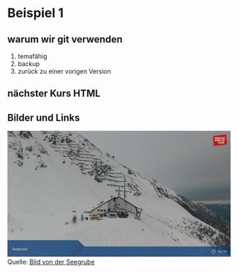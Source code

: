 # Beispiel 1

## warum wir git verwenden

1. temafähig
1. backup
1. zurück zu einer vorigen Version

## nächster Kurs HTML

## Bilder und Links

![Webcam von der Seegrube](Seegrube.jpg)
Quelle: [Bild von der Seegrube](http://www.bergfex.at/innsbruck-nordkette/webcams/c8214/)